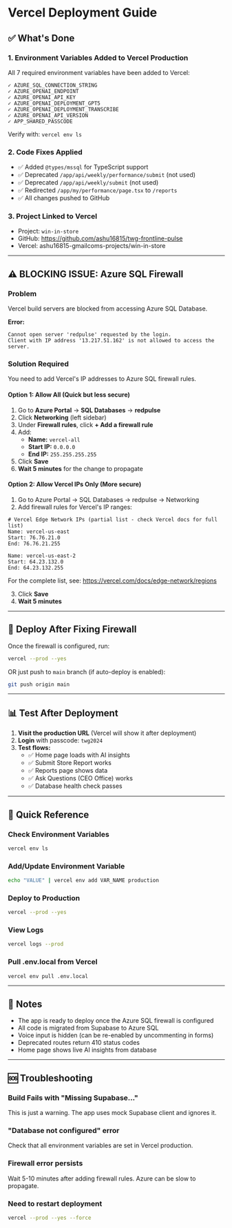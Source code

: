 # Vercel Deployment Guide

## ✅ What's Done

### 1. Environment Variables Added to Vercel Production

All 7 required environment variables have been added to Vercel:

```
✓ AZURE_SQL_CONNECTION_STRING
✓ AZURE_OPENAI_ENDPOINT  
✓ AZURE_OPENAI_API_KEY
✓ AZURE_OPENAI_DEPLOYMENT_GPT5
✓ AZURE_OPENAI_DEPLOYMENT_TRANSCRIBE
✓ AZURE_OPENAI_API_VERSION
✓ APP_SHARED_PASSCODE
```

Verify with: `vercel env ls`

### 2. Code Fixes Applied

- ✅ Added `@types/mssql` for TypeScript support
- ✅ Deprecated `/app/api/weekly/performance/submit` (not used)
- ✅ Deprecated `/app/api/weekly/submit` (not used)
- ✅ Redirected `/app/my/performance/page.tsx` to `/reports`
- ✅ All changes pushed to GitHub

### 3. Project Linked to Vercel

- Project: `win-in-store`
- GitHub: https://github.com/ashu16815/twg-frontline-pulse
- Vercel: ashu16815-gmailcoms-projects/win-in-store

---

## ⚠️ BLOCKING ISSUE: Azure SQL Firewall

### Problem

Vercel build servers are blocked from accessing Azure SQL Database.

**Error:**
```
Cannot open server 'redpulse' requested by the login. 
Client with IP address '13.217.51.162' is not allowed to access the server.
```

### Solution Required

You need to add Vercel's IP addresses to Azure SQL firewall rules.

#### Option 1: Allow All (Quick but less secure)

1. Go to **Azure Portal** → **SQL Databases** → **redpulse**
2. Click **Networking** (left sidebar)
3. Under **Firewall rules**, click **+ Add a firewall rule**
4. Add:
   - **Name:** `vercel-all`
   - **Start IP:** `0.0.0.0`
   - **End IP:** `255.255.255.255`
5. Click **Save**
6. **Wait 5 minutes** for the change to propagate

#### Option 2: Allow Vercel IPs Only (More secure)

1. Go to Azure Portal → SQL Databases → redpulse → Networking
2. Add firewall rules for Vercel's IP ranges:

```
# Vercel Edge Network IPs (partial list - check Vercel docs for full list)
Name: vercel-us-east
Start: 76.76.21.0
End: 76.76.21.255

Name: vercel-us-east-2
Start: 64.23.132.0
End: 64.23.132.255
```

For the complete list, see: https://vercel.com/docs/edge-network/regions

3. Click **Save**
4. **Wait 5 minutes**

---

## 🚀 Deploy After Fixing Firewall

Once the firewall is configured, run:

```bash
vercel --prod --yes
```

OR just push to `main` branch (if auto-deploy is enabled):

```bash
git push origin main
```

---

## 📊 Test After Deployment

1. **Visit the production URL** (Vercel will show it after deployment)
2. **Login** with passcode: `twg2024`
3. **Test flows:**
   - ✅ Home page loads with AI insights
   - ✅ Submit Store Report works
   - ✅ Reports page shows data
   - ✅ Ask Questions (CEO Office) works
   - ✅ Database health check passes

---

## 🔧 Quick Reference

### Check Environment Variables
```bash
vercel env ls
```

### Add/Update Environment Variable
```bash
echo "VALUE" | vercel env add VAR_NAME production
```

### Deploy to Production
```bash
vercel --prod --yes
```

### View Logs
```bash
vercel logs --prod
```

### Pull .env.local from Vercel
```bash
vercel env pull .env.local
```

---

## 📝 Notes

- The app is ready to deploy once the Azure SQL firewall is configured
- All code is migrated from Supabase to Azure SQL
- Voice input is hidden (can be re-enabled by uncommenting in forms)
- Deprecated routes return 410 status codes
- Home page shows live AI insights from database

---

## 🆘 Troubleshooting

### Build Fails with "Missing Supabase..."
This is just a warning. The app uses mock Supabase client and ignores it.

### "Database not configured" error
Check that all environment variables are set in Vercel production.

### Firewall error persists
Wait 5-10 minutes after adding firewall rules. Azure can be slow to propagate.

### Need to restart deployment
```bash
vercel --prod --yes --force
```

